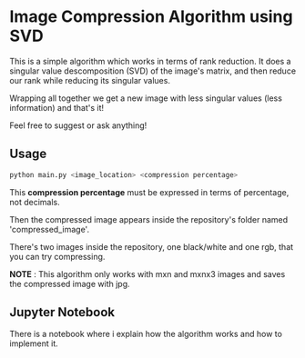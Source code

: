 # Image Compression Algorithm using SVD

This is a simple algorithm which works in terms of rank reduction. It does a singular value descomposition (SVD) of the image's matrix, and then reduce our rank while reducing its singular values.

Wrapping all together we get a new image with less singular values (less information) and that's it!

Feel free to suggest or ask anything!

## Usage

```bash
python main.py <image_location> <compression percentage>
```

This **compression percentage** must be expressed in terms of percentage, not decimals.

Then the compressed image appears inside the repository's folder named 'compressed_image'.

There's two images inside the repository, one black/white and one rgb, that you can try compressing.

__NOTE__ : This algorithm only works with mxn and mxnx3 images and saves the compressed image with jpg.

## Jupyter Notebook

There is a notebook where i explain how the algorithm works and how to implement it.
